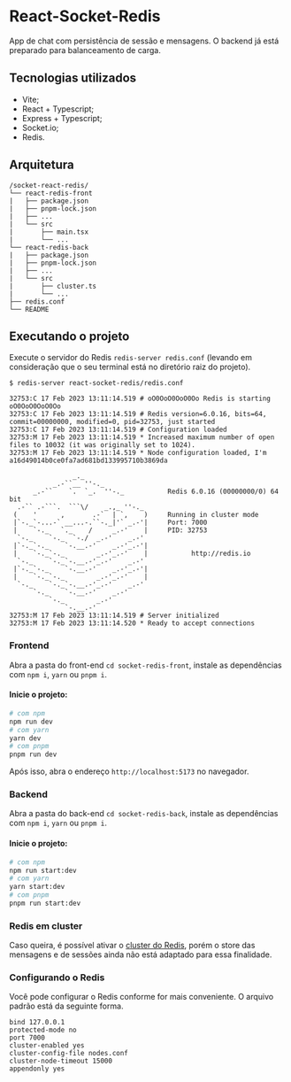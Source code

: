 # React-Socket-Redis

App de chat com persistência de sessão e mensagens. O backend já está preparado para balanceamento de carga.

## Tecnologias utilizados

- Vite;
- React + Typescript;
- Express + Typescript;
- Socket.io;
- Redis.

## Arquitetura

```
/socket-react-redis/
└── react-redis-front
|   ├── package.json
|   ├── pnpm-lock.json
|   ├── ...
|   └── src
|       ├── main.tsx
|       └── ...
└── react-redis-back
|   ├── package.json
|   ├── pnpm-lock.json
|   ├── ...
|   └── src
|       ├── cluster.ts
|       └── ...
├── redis.conf
└── README

```

## Executando o projeto

Execute o servidor do Redis `redis-server redis.conf` (levando em consideração que o seu terminal está no diretório raiz do projeto).

````
$ redis-server react-socket-redis/redis.conf

32753:C 17 Feb 2023 13:11:14.519 # oO0OoO0OoO0Oo Redis is starting oO0OoO0OoO0Oo
32753:C 17 Feb 2023 13:11:14.519 # Redis version=6.0.16, bits=64, commit=00000000, modified=0, pid=32753, just started
32753:C 17 Feb 2023 13:11:14.519 # Configuration loaded
32753:M 17 Feb 2023 13:11:14.519 * Increased maximum number of open files to 10032 (it was originally set to 1024).
32753:M 17 Feb 2023 13:11:14.519 * Node configuration loaded, I'm a16d49014b0ce0fa7ad681bd133995710b3869da

                _._
           _.-``__ ''-._
      _.-``    `.  `_.  ''-._           Redis 6.0.16 (00000000/0) 64 bit
  .-`` .-```.  ```\/    _.,_ ''-._
 (    '      ,       .-`  | `,    )     Running in cluster mode
 |`-._`-...-` __...-.``-._|'` _.-'|     Port: 7000
 |    `-._   `._    /     _.-'    |     PID: 32753
  `-._    `-._  `-./  _.-'    _.-'
 |`-._`-._    `-.__.-'    _.-'_.-'|
 |    `-._`-._        _.-'_.-'    |           http://redis.io
  `-._    `-._`-.__.-'_.-'    _.-'
 |`-._`-._    `-.__.-'    _.-'_.-'|
 |    `-._`-._        _.-'_.-'    |
  `-._    `-._`-.__.-'_.-'    _.-'
      `-._    `-.__.-'    _.-'
          `-._        _.-'
              `-.__.-'
32753:M 17 Feb 2023 13:11:14.519 # Server initialized
32753:M 17 Feb 2023 13:11:14.520 * Ready to accept connections
````

### Frontend

Abra a pasta do front-end `cd socket-redis-front`, instale as dependências com `npm i`, `yarn` ou `pnpm i`.

#### Inicie o projeto:

```bash
# com npm
npm run dev
# com yarn
yarn dev
# com pnpm
pnpm run dev
```

Após isso, abra o endereço `http://localhost:5173` no navegador.

### Backend

Abra a pasta do back-end `cd socket-redis-back`, instale as dependências com `npm i`, `yarn` ou `pnpm i`.

#### Inicie o projeto:

```bash
# com npm
npm run start:dev
# com yarn
yarn start:dev
# com pnpm
pnpm run start:dev
```

### Redis em cluster

Caso queira, é possível ativar o [cluster do Redis](https://severalnines.com/blog/installing-redis-cluster-cluster-mode-enabled-auto-failover/), porém o store das mensagens e de sessões ainda não está adaptado para essa finalidade.

### Configurando o Redis

Você pode configurar o Redis conforme for mais conveniente. O arquivo padrão está da seguinte forma.

```
bind 127.0.0.1
protected-mode no
port 7000
cluster-enabled yes
cluster-config-file nodes.conf
cluster-node-timeout 15000
appendonly yes
```
